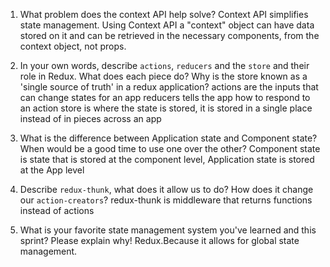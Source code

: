 1. What problem does the context API help solve?
   Context API simplifies state management. Using Context API a "context" object can have data stored on it and can be retrieved in the necessary components, from the context object, not props.

1. In your own words, describe `actions`, `reducers` and the `store` and their role in Redux. What does each piece do? Why is the store known as a 'single source of truth' in a redux application?
   actions are the inputs that can change states for an app
   reducers tells the app how to respond to an action
   store is where the state is stored, it is stored in a single place instead of in pieces across an app

1. What is the difference between Application state and Component state? When would be a good time to use one over the other?
   Component state is state that is stored at the component level, Application state is stored at the App level

1. Describe `redux-thunk`, what does it allow us to do? How does it change our `action-creators`?
   redux-thunk is middleware that returns functions instead of actions

1. What is your favorite state management system you've learned and this sprint? Please explain why!
   Redux.Because it allows for global state management.
